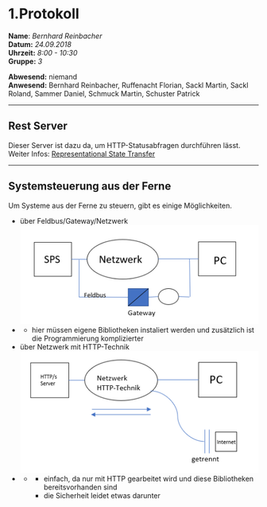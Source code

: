 # 1.Protokoll  
  
  **Name**:  *Bernhard Reinbacher*  
  **Datum:** *24.09.2018*  
  **Uhrzeit:** *8:00 - 10:30*  
  **Gruppe:** *3*  
  
   
    
 **Abwesend:** niemand  
 **Anwesend:** Bernhard Reinbacher, Ruffenacht Florian, Sackl Martin, Sackl Roland, Sammer Daniel, Schmuck Martin, Schuster Patrick  
  
*********************************************************************************************************************************  
## Rest Server  
Dieser Server ist dazu da, um HTTP-Statusabfragen durchführen lässt. Weiter Infos: [Representational State Transfer](https://de.wikipedia.org/wiki/Representational_State_Transfer)
*********************************************************************************************************************************  
## Systemsteuerung aus der Ferne  
Um Systeme aus der Ferne zu steuern, gibt es einige Möglichkeiten.  
* über Feldbus/Gateway/Netzwerk  
![Netzwerk1](/reibem14/Netzwerk1.PNG)    
* * hier müssen eigene Bibliotheken instaliert werden und zusätzlich ist die Programmierung komplizierter
* über Netzwerk mit HTTP-Technik   
![Netzwerk2](/reibem14/Netzwerk2.PNG)   
* * + einfach, da nur mit HTTP gearbeitet wird und diese Bibliotheken bereitsvorhanden sind  
    - die Sicherheit leidet etwas darunter  
    

